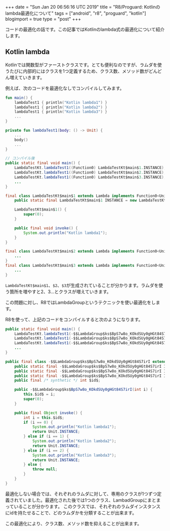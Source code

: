 +++
date = "Sun Jan 20 06:56:16 UTC 2019"
title = "R8/Proguard: Kotlinのlambda最適化について"
tags = ["android", "r8", "proguard", "kotlin"]
blogimport = true
type = "post"
+++

コードの最適化の話です。この記事ではKotlinのlambda式の最適化について紹介します。

## Kotlin lambda

Kotlinでは関数型がファーストクラスです。とても便利なのですが、ラムダを使うたびに内部的にはクラスを1つ定義するため、クラス数、メソッド数がどんどん増えていきます。

例えば、次のコードを最適化なしでコンパイルしてみます。

```kotlin
fun main() {
    lambdaTest1 { println("Kotlin lambda1") }
    lambdaTest1 { println("Kotlin lambda2") }
    lambdaTest1 { println("Kotlin lambda3") }
    ...
}

private fun lambdaTest1(body: () -> Unit) {
    ...
    body()
    ...
}
```

```java
// コンパイル後
public static final void main() {
    LambdaTestKt.lambdaTest1((Function0) LambdaTestKt$main$1.INSTANCE);
    LambdaTestKt.lambdaTest1((Function0) LambdaTestKt$main$2.INSTANCE);
    LambdaTestKt.lambdaTest1((Function0) LambdaTestKt$main$3.INSTANCE);
    ...
}

final class LambdaTestKt$main$1 extends Lambda implements Function0<Unit> {
    public static final LambdaTestKt$main$1 INSTANCE = new LambdaTestKt$main$1();

    LambdaTestKt$main$1() {
        super(0);
    }

    public final void invoke() {
        System.out.println("Kotlin lambda1");
    }
}

final class LambdaTestKt$main$2 extends Lambda implements Function0<Unit> {
    ...
}
final class LambdaTestKt$main$3 extends Lambda implements Function0<Unit> {
    ...
}
```

`LambdaTestKt$main$1`、`$2`、`$3`が生成されていることが分かります。ラムダを使う箇所を増やすと$2、$3...とクラスが増えていきます。

この問題に対し、R8ではLambdaGroupというテクニックを使い最適化をします。

R8を使って、上記のコードをコンパイルすると次のようになります。

```java
public static final void main() {
    LambdaTestKt.lambdaTest1(-$$LambdaGroup$ks$BpS7w8o_KOkdSUy0gHGt84S7irI.INSTANCE$0);
    LambdaTestKt.lambdaTest1(-$$LambdaGroup$ks$BpS7w8o_KOkdSUy0gHGt84S7irI.INSTANCE$1);
    LambdaTestKt.lambdaTest1(-$$LambdaGroup$ks$BpS7w8o_KOkdSUy0gHGt84S7irI.INSTANCE$2);
    ...
}

public final class -$$LambdaGroup$ks$BpS7w8o_KOkdSUy0gHGt84S7irI extends Lambda implements Function0 {
    public static final -$$LambdaGroup$ks$BpS7w8o_KOkdSUy0gHGt84S7irI INSTANCE$0 = new -$$LambdaGroup$ks$BpS7w8o_KOkdSUy0gHGt84S7irI(0);
    public static final -$$LambdaGroup$ks$BpS7w8o_KOkdSUy0gHGt84S7irI INSTANCE$1 = new -$$LambdaGroup$ks$BpS7w8o_KOkdSUy0gHGt84S7irI(1);
    public static final -$$LambdaGroup$ks$BpS7w8o_KOkdSUy0gHGt84S7irI INSTANCE$2 = new -$$LambdaGroup$ks$BpS7w8o_KOkdSUy0gHGt84S7irI(2);
    public final /* synthetic */ int $id$;

    public -$$LambdaGroup$ks$BpS7w8o_KOkdSUy0gHGt84S7irI(int i) {
        this.$id$ = i;
        super(0);
    }

    public final Object invoke() {
        int i = this.$id$;
        if (i == 0) {
            System.out.println("Kotlin lambda1");
            return Unit.INSTANCE;
        } else if (i == 1) {
            System.out.println("Kotlin lambda2");
            return Unit.INSTANCE;
        } else if (i == 2) {
            System.out.println("Kotlin lambda3");
            return Unit.INSTANCE;
        } else {
            throw null;
        }
    }
}
```

最適化しない場合では、それぞれのラムダに対して、専用のクラスが1つずつ定義されていました。最適化された後では1つのクラス、LambadGroupにまとまっていることが分かります。
このクラスでは、それぞれのラムダインスタンスにidを持たせることで、どのラムダかを分類することが出来ます。

この最適化により、クラス数、メソッド数を抑えることが出来ます。
